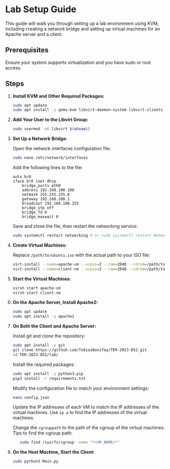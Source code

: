 # Lab Setup Guide

This guide will walk you through setting up a lab environment using KVM, including creating a network bridge and setting
up virtual machines for an Apache server and a client.

## Prerequisites

Ensure your system supports virtualization and you have sudo or root access.

## Steps

1. **Install KVM and Other Required Packages:**

    ```bash
    sudo apt update
    sudo apt install -y qemu-kvm libvirt-daemon-system libvirt-clients bridge-utils virt-manager
    ```

2. **Add Your User to the Libvirt Group:**

    ```bash
    sudo usermod -aG libvirt $(whoami)
    ```

3. **Set Up a Network Bridge:**

   Open the network interfaces configuration file:

    ```bash
    sudo nano /etc/network/interfaces
    ```

   Add the following lines to the file:

    ```text
    auto br0
    iface br0 inet dhcp
        bridge_ports eth0
        address 192.168.100.100
        netmask 255.255.255.0
        gateway 192.168.100.1
        broadcast 192.168.100.255
        bridge_stp off
        bridge_fd 0
        bridge_maxwait 0
    ```

   Save and close the file, then restart the networking service:

    ```bash
    sudo systemctl restart networking # or sudo systemctl restart NetworkManager
    ```

4. **Create Virtual Machines:**

   Replace `/path/to/ubuntu.iso` with the actual path to your ISO file:

    ```bash
    virt-install --name=apache-vm --vcpus=2 --ram=2048 --cdrom=/path/to/ubuntu.iso --disk path=/var/lib/libvirt/images/apache-vm.qcow2,size=20 --os-variant=ubuntu20.04 --network bridge=br0
    virt-install --name=client-vm --vcpus=2 --ram=2048 --cdrom=/path/to/ubuntu.iso --disk path=/var/lib/libvirt/images/client-vm.qcow2,size=20 --os-variant=ubuntu20.04 --network bridge=br0
    ```

5. **Start the Virtual Machines:**

    ```bash
    virsh start apache-vm
    virsh start client-vm
    ```

6. **On the Apache Server, Install Apache2:**

    ```bash
    sudo apt update
    sudo apt install -y apache2
    ```

7. **On Both the Client and Apache Server:**

   Install git and clone the repository:

    ```bash
    sudo apt install -y git
    git clone https://github.com/TobiasBonifay/TER-2023-052.git
    cd TER-2023-052/lab/
    ```

   Install the required packages:

    ```bash
    sudo apt install -y python3-pip
    pip3 install -r requirements.txt
    ```

   Modify the configuration file to match your environment settings:

    ```bash
    nano config.json
    ```

   Update the IP addresses of each VM to match the IP addresses of the virtual machines. Use `ip a` to find the IP
   addresses of the virtual machines.

   Change the `cgrouppath` to the path of the cgroup of the virtual machines. Tips to find the cgroup path:
   ```bash
      sudo find /sys/fs/cgroup -name "*<VM_NAME>*"
   ```

8. **On the Host Machine, Start the Client:**

    ```bash
    sudo python3 Main.py
    ```
